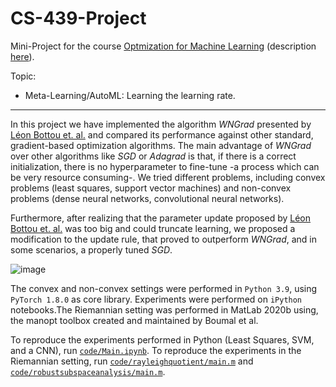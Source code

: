 # CS-439-Project

Mini-Project for the course [Optmization for Machine Learning](https://github.com/epfml/OptML_course) (description [here](https://github.com/epfml/OptML_course/blob/master/labs/mini-project/miniproject_description.pdf)).

Topic:
 * Meta-Learning/AutoML: Learning the learning rate. 
---

In this project we have implemented the algorithm *WNGrad* presented by [Léon Bottou et. al.](https://arxiv.org/pdf/1803.02865.pdf) and compared its performance against other standard, gradient-based optimization algorithms. The main advantage of *WNGrad* over other algorithms like *SGD* or *Adagrad* is that, if there is a correct initialization, there is no hyperparameter to fine-tune -a process which can be very resource consuming-. We tried different problems, including convex problems (least squares, support vector machines) and non-convex problems (dense neural networks, convolutional neural networks). 

Furthermore, after realizing that the parameter update proposed by [Léon Bottou et. al.](https://arxiv.org/pdf/1803.02865.pdf) was too big and could truncate learning, we proposed a modification to the update rule, that proved to outperform *WNGrad*, and in some scenarios, a properly tuned *SGD*. 

![image](https://user-images.githubusercontent.com/65513243/122571189-c3713400-d04c-11eb-9e57-93f20e793792.png)


The convex and non-convex settings were performed in `Python 3.9`, using `PyTorch 1.8.0` as core library. Experiments were performed on `iPython` notebooks.The Riemannian setting was performed in MatLab 2020b using, the manopt toolbox created and maintained by Boumal et al. 

To reproduce the experiments performed in Python (Least Squares, SVM, and a CNN), run [`code/Main.ipynb`](https://github.com/Alejandro-1996/CS-439-Project/code/Main.ipynb). To reproduce the experiments in the Riemannian setting, run [`code/rayleighquotient/main.m`](https://github.com/Alejandro-1996/CS-439-Project/code/rayleighquotient/main.m) and [`code/robustsubspaceanalysis/main.m`](https://github.com/Alejandro-1996/CS-439-Project/code/robustsubspaceanalysis/main.m).
